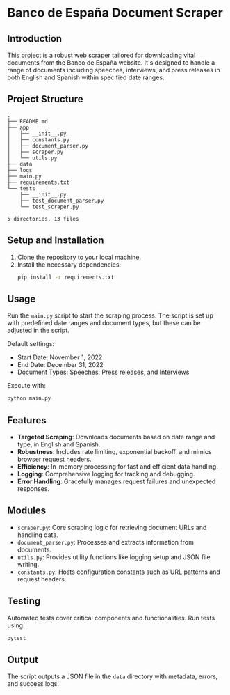 # Banco de España Document Scraper

## Introduction

This project is a robust web scraper tailored for downloading vital documents from the Banco de España website. It's designed to handle a range of documents including speeches, interviews, and press releases in both English and Spanish within specified date ranges.

## Project Structure

```
.
├── README.md
├── app
│   ├── __init__.py
│   ├── constants.py
│   ├── document_parser.py
│   ├── scraper.py
│   └── utils.py
├── data
├── logs
├── main.py
├── requirements.txt
└── tests
    ├── __init__.py
    ├── test_document_parser.py
    └── test_scraper.py
```

```
5 directories, 13 files
```

## Setup and Installation

1. Clone the repository to your local machine.
2. Install the necessary dependencies:
   ```bash
   pip install -r requirements.txt
   ```

## Usage

Run the `main.py` script to start the scraping process. The script is set up with predefined date ranges and document types, but these can be adjusted in the script.

Default settings:

- Start Date: November 1, 2022
- End Date: December 31, 2022
- Document Types: Speeches, Press releases, and Interviews

Execute with:

```bash
python main.py
```

## Features

- **Targeted Scraping**: Downloads documents based on date range and type, in English and Spanish.
- **Robustness**: Includes rate limiting, exponential backoff, and mimics browser request headers.
- **Efficiency**: In-memory processing for fast and efficient data handling.
- **Logging**: Comprehensive logging for tracking and debugging.
- **Error Handling**: Gracefully manages request failures and unexpected responses.

## Modules

- `scraper.py`: Core scraping logic for retrieving document URLs and handling data.
- `document_parser.py`: Processes and extracts information from documents.
- `utils.py`: Provides utility functions like logging setup and JSON file writing.
- `constants.py`: Hosts configuration constants such as URL patterns and request headers.

## Testing

Automated tests cover critical components and functionalities. Run tests using:

```bash
pytest
```

## Output

The script outputs a JSON file in the `data` directory with metadata, errors, and success logs.
